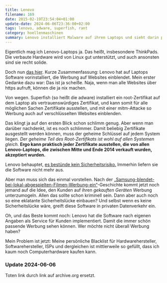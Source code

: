 ```yaml
---
title: Lenovo
filename: 169
date: 2015-02-19T23:54:04+01:00
update-date: 2024-06-06T23:36:00+02:00
tags: lenovo, adware, superfish, rant
category: hoellenmaschinen
summary: Lenovo installiert Malware auf ihren Laptops und sieht darin partout kein Problem.
---
```


Eigentlich mag ich Lenovo-Laptops ja. Das heißt, insbesondere ThinkPads. Die verbaute Hardware wird von Linux gut unterstützt, und auch ansonsten sind sie recht solide.

Doch nun [das hier](https://www.heise.de/newsticker/meldung/Gefahr-fuer-Lenovo-Laptops-durch-vorinstallierte-Adware-2554455.html). Kurze Zusammenfassung: Lenovo hat auf Laptops Software vorinstalliert, die Werbung auf Websites einblendet. Mein erster Gedanke dazu war: Das ist ja scheiße. Naja, wenn man alle Websites über https aufruft, können die ja nix machen.

Von wegen. Superfish (so heißt die adware) installiert ein root-Zertifikat auf dem Laptop als vertrauenswürdiges Zertifikat, und kann somit für alle möglichen Sachen Zertifikate ausstellen, und mit einer mitm-Attacke so Werbung auch auf verschlüsselten Websites einblenden.

Das klingt ja auf den ersten Blick schon schlimm genug. Aber wenn man darüber nachdenkt, ist es noch schlimmer. Damit beliebig Zertifikate ausgestellt werden können, muss der geheime Schlüssel auf jedem System liegen. *Der geheime Teil des Root-Zertifikats ist wohl auf allen Systemen gleich.* **Ergo kann praktisch jeder Zertifikate ausstellen, die von allen Lenovo-Laptops, die zwischen Mitte und Ende 2014 verkauft wurden, akzeptiert wurden.**

Lenovo behauptet, [es bestünde kein Sicherheitsrisiko.](https://web.archive.org/web/20150328080528/http://news.lenovo.com/article_display.cfm?article_id=1929) Immerhin liefern sie die Software nicht mehr aus.

Aber man muss sich das einmal vorstellen. Nach der [„Samsung-blendet-bei-lokal-abgespielten-Filmen-Werbung-ein“](https://www.golem.de/news/fernsehen-samsungs-smart-tv-blendet-unerwuenscht-werbung-ein-1502-112287.html)-Geschichte kommt jetzt noch jemand auf die Idee, den Kunden auf ihren *gekauften Geräten* Werbung unterzumogeln. Allen das sollte schon kriminell sein. Dann aber auch noch so eine eklatante Sicherheitslücke einbauen? Und selbst wenn es keine Sicherheitslücke wäre, greift diese Software in privaten Datenverkehr ein.

Oh, und das Beste kommt noch: Lenovo hat die Software nach eigenen Angaben als Service für Kunden implementiert. Damit die immer schön passende Werbung sehen können. Wer möchte nicht überall Werbung haben?

Mein Problem ist jetzt: Meine persönliche Blacklist für Hardwarehersteller, Softwarehersteller, ISPs und dergleichen ist mittlerweile so gefüllt, dass ich kaum noch Computerhardware kaufen kann.

### Update 2024-06-06

Toten link durch link auf archive.org ersetzt.
